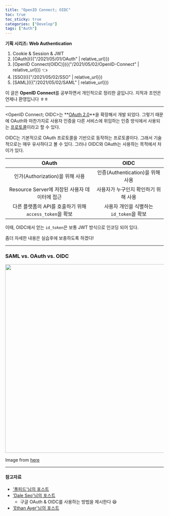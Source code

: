 ```yaml
---
title: "OpenID Connect; OIDC"
toc: true
toc_sticky: true
categories: ["Develop"]
tags: ["Auth"]
---
```


<div class="notice" markdown="1">

**기획 시리즈: Web Authentication**

1. Cookie & Session & JWT
2. [OAuth]({{"/2021/05/01/OAuth" | relative_url}})
3. [OpenID Connect(OIDC)]({{"/2021/05/02/OpenID-Connect" | relative_url}}) 👈
4. [SSO]({{"/2021/05/02/SSO" | relative_url}})
5. [SAML]({{"/2021/05/02/SAML" | relative_url}})

</div>

이 글은 **OpenID Connect**를 공부하면서 개인적으로 정리한 글입니다. 지적과 조언은 언제나 환영입니다 ㅎㅎ

<hr/>

\<OpenID Connect; OIDC\>는 **<u>OAuth 2.0</u>**을 확장해서 개발 되었다. 그렇기 때문에 OAuth와 마찬가지로 사용자 인증을 다른 서비스에 위임하는 인증 방식에서 사용되는 <u>프로토콜</u>이라고 할 수 있다.

OIDC는 기본적으로 OAuth 프로토콜을 기반으로 동작하는 프로토콜이다. 그래서 기술적으로는 매우 유사하다고 볼 수 있다. 그러나 OIDC와 OAuth는 사용하는 목적에서 차이가 있다.

| OAuth | OIDC |
|:---:|:---:|
| 인가(Authorization)을 위해 사용 | 인증(Authentication)을 위해 사용 |
| Resource Server에 저장된 사용자 데이터에 접근 | 사용자가 누구인지 확인하기 위해 사용  |
| 다른 플랫폼의 API를 호출하기 위해 `access_token`을 확보 | 사용자 개인을 식별하는 `id_token`을 확보 |

이때, OIDC에서 얻는 `id_token`은 보통 JWT 방식으로 인코딩 되어 있다.

좀더 자세한 내용은 실습후에 보충하도록 하겠다!

<hr/>

### SAML vs. OAuth vs. OIDC

<div class="img-wrapper">
<img src="https://resilient-networks.com/wp-content/uploads/2017/01/table.png" width="600px">
<p>Image from <a href="https://resilient-networks.com/concept-week-saml-oauth2-openid-connect/">here</a></p>
</div>

<hr/>

#### 참고자료

- ['폴피드'님의 포스트](https://blusky10.tistory.com/347)
- ['Dale Seo'님의 포스트](https://www.daleseo.com/google-oidc/)
  - 구글 OAuth & OIDC를 사용하는 방법을 제시한다 😆
- ['Ethan Ayer'님의 포스트](https://resilient-networks.com/concept-week-saml-oauth2-openid-connect/)